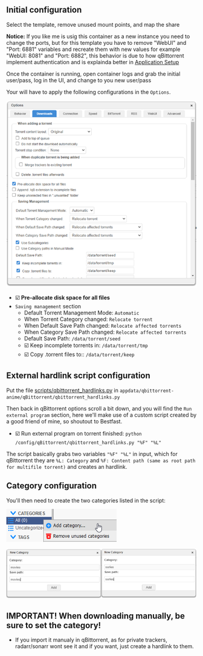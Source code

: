 ## Initial configuration

Select the template, remove unused mount points, and map the share

**Notice:** If you like me is usig this container as a new instance you need to change the ports, but for this template you have to remove "WebUI" and "Port: 6881" variables and recreate them with new values for example "WebUI: 8081" and "Port: 6882", this behavior is due to how qBittorrent implement authentication and is explainda better in [Application Setup](https://hub.docker.com/r/linuxserver/qbittorrent)

Once the container is running, open container logs and grab the initial user/pass, log in the UI, and change to you new user/pass

Your will have to apply the following configurations in the `Options`.

![image](images/qbittorrent-config.png)

- ☑️ **Pre-allocate disk space for all files**
- `Saving management` section
  - Default Torrent Management Mode: `Automatic`
  - When Torrent Category changed: `Relocate torrent`
  - When Default Save Path changed: `Relocate affected torrents`
  - When Category Save Path changed: `Relocate affected torrents`
  - Default Save Path: `/data/torrent/seed`
  - ☑️ Keep incomplete torrents in: `/data/torrent/tmp`
  - ☑️ Copy .torrent files to:: `/data/torrent/keep`

## External hardlink script configuration

Put the file [scripts/qbittorrent_hardlinks.py](https://github.com/pokyunn/selfhosted-anime/blob/main/files/scripts/qbittorrent_hardlinks.py) in `appdata/qbittorrent-anime/qBittorrent/qbittorrent_hardlinks.py`

Then  back in qBittorrent options scroll a bit down, and you will find the `Run external program` section, here we'll make use of a custom script created by a good friend of mine, so shoutout to Bestfast.

- ☑️ Run external program on torrent finished: `python /config/qBittorrent/qbittorrent_hardlinks.py "%F" "%L"`

The script basically grabs two variables `"%F" "%L"` in input, which for qBittorrent they are `%L: Category` and `%F: Content path (same as root path for multifile torrent)` and creates an hardlink.

## Category configuration

You'll then need to create the two categories listed in the script:

![image](images/qbittorrent-categories.png)

![image](images/qbittorrent-new-category.png)

## IMPORTANT! When downloading manually, be sure to set the category!

- If you import it manualy in qBittorrent, as for private trackers, radarr/sonarr wont see it and if you want, just create a hardlink to them.